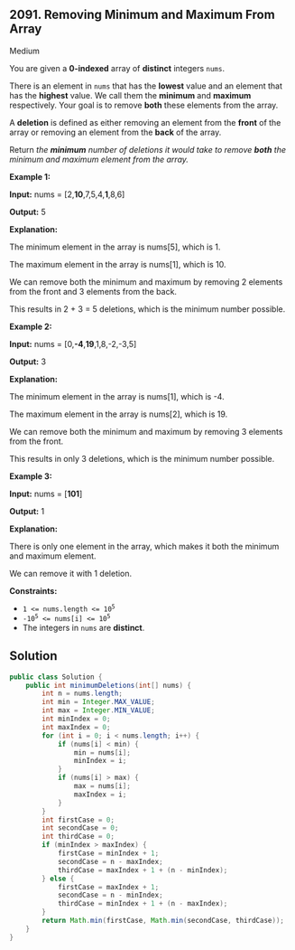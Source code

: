 ## 2091\. Removing Minimum and Maximum From Array

Medium

You are given a **0-indexed** array of **distinct** integers `nums`.

There is an element in `nums` that has the **lowest** value and an element that has the **highest** value. We call them the **minimum** and **maximum** respectively. Your goal is to remove **both** these elements from the array.

A **deletion** is defined as either removing an element from the **front** of the array or removing an element from the **back** of the array.

Return _the **minimum** number of deletions it would take to remove **both** the minimum and maximum element from the array._

**Example 1:**

**Input:** nums = [2,**10**,7,5,4,**1**,8,6]

**Output:** 5

**Explanation:**

The minimum element in the array is nums[5], which is 1.

The maximum element in the array is nums[1], which is 10.

We can remove both the minimum and maximum by removing 2 elements from the front and 3 elements from the back.

This results in 2 + 3 = 5 deletions, which is the minimum number possible. 

**Example 2:**

**Input:** nums = [0,**\-4**,**19**,1,8,-2,-3,5]

**Output:** 3

**Explanation:**

The minimum element in the array is nums[1], which is -4.

The maximum element in the array is nums[2], which is 19.

We can remove both the minimum and maximum by removing 3 elements from the front.

This results in only 3 deletions, which is the minimum number possible. 

**Example 3:**

**Input:** nums = [**101**]

**Output:** 1

**Explanation:**

There is only one element in the array, which makes it both the minimum and maximum element.

We can remove it with 1 deletion. 

**Constraints:**

*   <code>1 <= nums.length <= 10<sup>5</sup></code>
*   <code>-10<sup>5</sup> <= nums[i] <= 10<sup>5</sup></code>
*   The integers in `nums` are **distinct**.

## Solution

```java
public class Solution {
    public int minimumDeletions(int[] nums) {
        int n = nums.length;
        int min = Integer.MAX_VALUE;
        int max = Integer.MIN_VALUE;
        int minIndex = 0;
        int maxIndex = 0;
        for (int i = 0; i < nums.length; i++) {
            if (nums[i] < min) {
                min = nums[i];
                minIndex = i;
            }
            if (nums[i] > max) {
                max = nums[i];
                maxIndex = i;
            }
        }
        int firstCase = 0;
        int secondCase = 0;
        int thirdCase = 0;
        if (minIndex > maxIndex) {
            firstCase = minIndex + 1;
            secondCase = n - maxIndex;
            thirdCase = maxIndex + 1 + (n - minIndex);
        } else {
            firstCase = maxIndex + 1;
            secondCase = n - minIndex;
            thirdCase = minIndex + 1 + (n - maxIndex);
        }
        return Math.min(firstCase, Math.min(secondCase, thirdCase));
    }
}
```